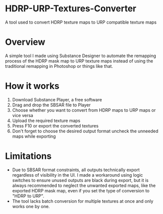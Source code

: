 # HDRP-URP-Textures-Converter
A tool used to convert HDRP texture maps to URP compatible texture maps
# Overview
A simple tool I made using Substance Designer to automate the remapping process of the HDRP mask map to URP texture maps instead of using the traditional remapping in Photoshop or things like that.

# How it works
1. Download Substance Player, a free software
2. Drag and drop the SBSAR file to Player
3. Choose whether you want to convert from HDRP maps to URP maps or vice versa
4. Upload the required texture maps
5. Press F10 or export the converted textures
6. Don't forget to choose the desired output format uncheck the unneeded maps while exporting
# Limitations
* Due to SBSAR format constraints, all outputs technically export regardless of visibility in the UI. I made a workaround using logic switches to ensure unused outputs are black during export, but it is always recommended to neglect the unwanted exported maps, like the exported HDRP mask map, even if you set the type of conversion to "HDRP to URP".
* The tool lacks batch conversion for multiple textures at once and only works one by one.
